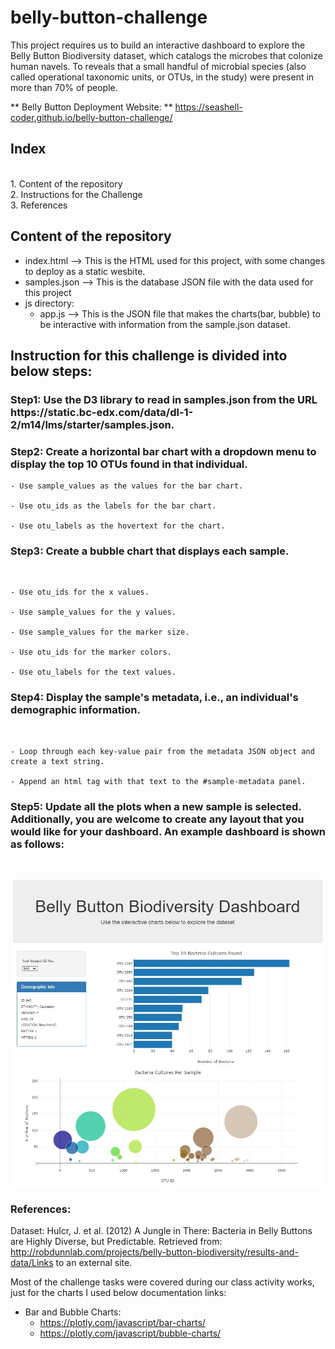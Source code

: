 # belly-button-challenge
This project requires us to build an interactive dashboard to explore the Belly Button Biodiversity dataset, which catalogs the microbes that colonize human navels. To reveals that a small handful of microbial species (also called operational taxonomic units, or OTUs, in the study) were present in more than 70% of people.

** Belly Button Deployment Website: **
https://seashell-coder.github.io/belly-button-challenge/ 

<h2>Index</h2><br/>
1. Content of the repository<br/>
2. Instructions for the Challenge<br/>
3. References<br/>

Content of the repository
-----------------------------------------------------------
- index.html    --> This is the HTML used for this project, with some changes to deploy as a static wesbite.
- samples.json  --> This is the database JSON file with the data used for this project
- js directory:
  -  app.js --> This is the JSON file that makes the charts(bar, bubble) to be interactive with information from the sample.json dataset.
<h2> Instruction for this challenge is divided into below steps: </h2>
<h3>Step1: Use the D3 library to read in samples.json from the URL https://static.bc-edx.com/data/dl-1-2/m14/lms/starter/samples.json.</h3> 
<h3>Step2: Create a horizontal bar chart with a dropdown menu to display the top 10 OTUs found in that individual.</h3>

    - Use sample_values as the values for the bar chart.

    - Use otu_ids as the labels for the bar chart.

    - Use otu_labels as the hovertext for the chart.
<h3>Step3: Create a bubble chart that displays each sample.</h3><br/>

    - Use otu_ids for the x values.

    - Use sample_values for the y values.

    - Use sample_values for the marker size.

    - Use otu_ids for the marker colors.

    - Use otu_labels for the text values.
<h3>Step4: Display the sample's metadata, i.e., an individual's demographic information.</h3><br/>

    - Loop through each key-value pair from the metadata JSON object and create a text string.

    - Append an html tag with that text to the #sample-metadata panel.

<h3>Step5: Update all the plots when a new sample is selected. Additionally, you are welcome to create any layout that you would like for your dashboard. An example dashboard is shown as follows:</h3><br/>

<img src="Belly-Button-final-output.jpg"> <br/>

<h3>References: </h3>

Dataset: Hulcr, J. et al. (2012) A Jungle in There: Bacteria in Belly Buttons are Highly Diverse, but Predictable. Retrieved from: http://robdunnlab.com/projects/belly-button-biodiversity/results-and-data/Links to an external site. 

Most of the challenge tasks were covered during our class activity works, just for the charts I used below documentation links:

- Bar and Bubble Charts:
  - https://plotly.com/javascript/bar-charts/
  - https://plotly.com/javascript/bubble-charts/ 







